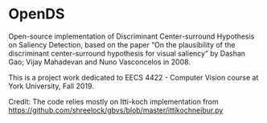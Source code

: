 # OpenDS
Open-source implementation of Discriminant Center-surround Hypothesis on Saliency Detection, based on the paper “On the plausibility of the discriminant center-surround hypothesis for visual saliency” by Dashan Gao; Vijay Mahadevan and Nuno Vasconcelos in 2008.

This is a project work dedicated to EECS 4422 - Computer Vision course at York University, Fall 2019. 

Credit: The code relies mostly on Itti-koch implementation from https://github.com/shreelock/gbvs/blob/master/ittikochneibur.py
